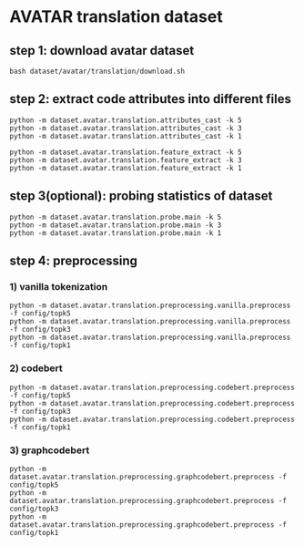 # AVATAR translation dataset

## step 1: download avatar dataset

```shell
bash dataset/avatar/translation/download.sh
```

## step 2: extract code attributes into different files

```shell
python -m dataset.avatar.translation.attributes_cast -k 5
python -m dataset.avatar.translation.attributes_cast -k 3
python -m dataset.avatar.translation.attributes_cast -k 1

python -m dataset.avatar.translation.feature_extract -k 5
python -m dataset.avatar.translation.feature_extract -k 3
python -m dataset.avatar.translation.feature_extract -k 1
```

## step 3(optional): probing statistics of dataset

```shell
python -m dataset.avatar.translation.probe.main -k 5
python -m dataset.avatar.translation.probe.main -k 3
python -m dataset.avatar.translation.probe.main -k 1
```

## step 4: preprocessing

### 1) vanilla tokenization

```shell
python -m dataset.avatar.translation.preprocessing.vanilla.preprocess -f config/topk5
python -m dataset.avatar.translation.preprocessing.vanilla.preprocess -f config/topk3
python -m dataset.avatar.translation.preprocessing.vanilla.preprocess -f config/topk1
```

### 2) codebert

```shell
python -m dataset.avatar.translation.preprocessing.codebert.preprocess -f config/topk5
python -m dataset.avatar.translation.preprocessing.codebert.preprocess -f config/topk3
python -m dataset.avatar.translation.preprocessing.codebert.preprocess -f config/topk1
```

### 3) graphcodebert

```shell
python -m dataset.avatar.translation.preprocessing.graphcodebert.preprocess -f config/topk5
python -m dataset.avatar.translation.preprocessing.graphcodebert.preprocess -f config/topk3
python -m dataset.avatar.translation.preprocessing.graphcodebert.preprocess -f config/topk1
```
